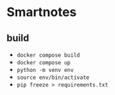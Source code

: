 # Smartnotes

## build

- `docker compose build`
- `docker compose up`
- `python -m venv env`
- `source env/bin/activate`
- `pip freeze > requirements.txt`
